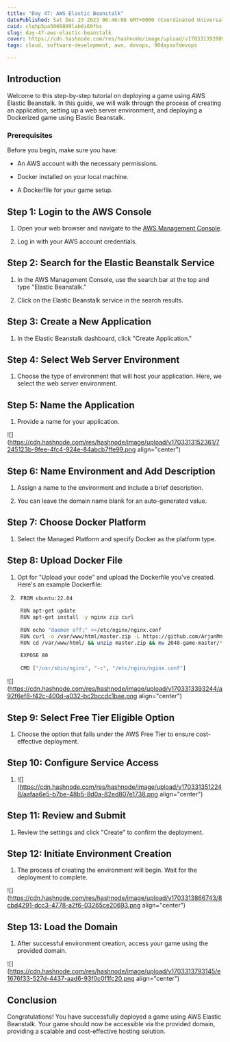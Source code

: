 ```yaml
---
title: "Day 47: AWS Elastic Beanstalk"
datePublished: Sat Dec 23 2023 06:46:08 GMT+0000 (Coordinated Universal Time)
cuid: clqhp5pa5000809lab0i69fbs
slug: day-47-aws-elastic-beanstalk
cover: https://cdn.hashnode.com/res/hashnode/image/upload/v1703313928097/06019a25-17b9-4ee5-9af4-2b82894d359a.png
tags: cloud, software-development, aws, devops, 90daysofdevops

---
```


## Introduction

Welcome to this step-by-step tutorial on deploying a game using AWS Elastic Beanstalk. In this guide, we will walk through the process of creating an application, setting up a web server environment, and deploying a Dockerized game using Elastic Beanstalk.

### Prerequisites

Before you begin, make sure you have:

* An AWS account with the necessary permissions.
    
* Docker installed on your local machine.
    
* A Dockerfile for your game setup.
    

## Step 1: Login to the AWS Console

1. Open your web browser and navigate to the [AWS Management Console](https://aws.amazon.com/).
    
2. Log in with your AWS account credentials.
    

## Step 2: Search for the Elastic Beanstalk Service

1. In the AWS Management Console, use the search bar at the top and type "Elastic Beanstalk."
    
2. Click on the Elastic Beanstalk service in the search results.
    

## Step 3: Create a New Application

1. In the Elastic Beanstalk dashboard, click "Create Application."
    

## Step 4: Select Web Server Environment

1. Choose the type of environment that will host your application. Here, we select the web server environment.
    

## Step 5: Name the Application

1. Provide a name for your application.
    

![](https://cdn.hashnode.com/res/hashnode/image/upload/v1703313152361/7245123b-9fee-4fc4-924e-84abcb7ffe99.png align="center")

## Step 6: Name Environment and Add Description

1. Assign a name to the environment and include a brief description.
    
2. You can leave the domain name blank for an auto-generated value.
    

## Step 7: Choose Docker Platform

1. Select the Managed Platform and specify Docker as the platform type.
    

## Step 8: Upload Docker File

1. Opt for "Upload your code" and upload the Dockerfile you've created. Here's an example Dockerfile:
    
2. ```bash
    FROM ubuntu:22.04
    
    RUN apt-get update
    RUN apt-get install -y nginx zip curl
    
    RUN echo "daemon off;" >>/etc/nginx/nginx.conf
    RUN curl -o /var/www/html/master.zip -L https://github.com/ArjunMnn/2048-game/archive/refs/heads/master.zip
    RUN cd /var/www/html/ && unzip master.zip && mv 2048-game-master/* . && rm -rf 2048-game-master master.zip
    
    EXPOSE 80
    
    CMD ["/usr/sbin/nginx", "-c", "/etc/nginx/nginx.conf"]
    ```
    

![](https://cdn.hashnode.com/res/hashnode/image/upload/v1703313393244/a92f6ef8-f42c-400d-a032-bc2bccdc1bae.png align="center")

## Step 9: Select Free Tier Eligible Option

1. Choose the option that falls under the AWS Free Tier to ensure cost-effective deployment.
    

## Step 10: Configure Service Access

1. ![](https://cdn.hashnode.com/res/hashnode/image/upload/v1703313512248/aafaa6e5-b7be-48b5-8d0a-82ed807e1738.png align="center")
    

## Step 11: Review and Submit

1. Review the settings and click "Create" to confirm the deployment.
    

## Step 12: Initiate Environment Creation

1. The process of creating the environment will begin. Wait for the deployment to complete.
    

![](https://cdn.hashnode.com/res/hashnode/image/upload/v1703313866743/8cbd4291-dcc3-4778-a2f6-03265ce20693.png align="center")

## Step 13: Load the Domain

1. After successful environment creation, access your game using the provided domain.
    

![](https://cdn.hashnode.com/res/hashnode/image/upload/v1703313793145/e1676f33-527d-4437-aad6-93f0c0f1fc20.png align="center")

## Conclusion

Congratulations! You have successfully deployed a game using AWS Elastic Beanstalk. Your game should now be accessible via the provided domain, providing a scalable and cost-effective hosting solution.